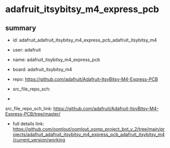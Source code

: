 # adafruit_itsybitsy_m4_express_pcb
 
## summary 
* id: adafruit_adafruit_itsybitsy_m4_express_pcb_adafruit_itsybitsy_m4
* user: adafruit
* name: adafruit_itsybitsy_m4_express_pcb
* board: adafruit_itsybitsy_m4
* repo: https://github.com/adafruit/Adafruit-ItsyBitsy-M4-Express-PCB



* src_file_repo_sch: 
*
 src_file_repo_sch_link: https://github.com/adafruit/Adafruit-ItsyBitsy-M4-Express-PCB/tree/master/
* full details link: https://github.com/oomlout/oomlout_oomp_project_bot_v_2/tree/main/projects/adafruit_adafruit_itsybitsy_m4_express_pcb_adafruit_itsybitsy_m4/current_version/working  






